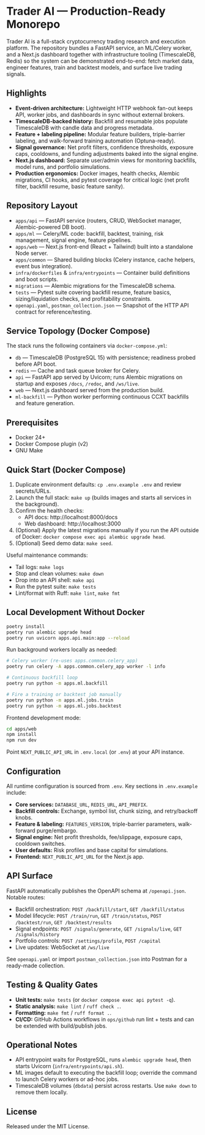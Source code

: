 # Trader AI — Production-Ready Monorepo

Trader AI is a full-stack cryptocurrency trading research and execution platform. The repository bundles a FastAPI service, an ML/Celery worker, and a Next.js dashboard together with infrastructure tooling (TimescaleDB, Redis) so the system can be demonstrated end-to-end: fetch market data, engineer features, train and backtest models, and surface live trading signals.

## Highlights
- **Event-driven architecture:** Lightweight HTTP webhook fan-out keeps API, worker jobs, and dashboards in sync without external brokers.
- **TimescaleDB-backed history:** Backfill and resumable jobs populate TimescaleDB with candle data and progress metadata.
- **Feature + labeling pipeline:** Modular feature builders, triple-barrier labeling, and walk-forward training automation (Optuna-ready).
- **Signal governance:** Net profit filters, confidence thresholds, exposure caps, cooldowns, and funding adjustments baked into the signal engine.
- **Next.js dashboard:** Separate user/admin views for monitoring backfills, model runs, and portfolio simulations.
- **Production ergonomics:** Docker images, health checks, Alembic migrations, CI hooks, and pytest coverage for critical logic (net profit filter, backfill resume, basic feature sanity).

## Repository Layout
- `apps/api` — FastAPI service (routers, CRUD, WebSocket manager, Alembic-powered DB boot).
- `apps/ml` — Celery/ML code: backfill, backtest, training, risk management, signal engine, feature pipelines.
- `apps/web` — Next.js front-end (React + Tailwind) built into a standalone Node server.
- `apps/common` — Shared building blocks (Celery instance, cache helpers, event bus integration).
- `infra/dockerfiles` & `infra/entrypoints` — Container build definitions and boot scripts.
- `migrations` — Alembic migrations for the TimescaleDB schema.
- `tests` — Pytest suite covering backfill resume, feature basics, sizing/liquidation checks, and profitability constraints.
- `openapi.yaml`, `postman_collection.json` — Snapshot of the HTTP API contract for reference/testing.

## Service Topology (Docker Compose)
The stack runs the following containers via `docker-compose.yml`:
- `db` — TimescaleDB (PostgreSQL 15) with persistence; readiness probed before API boot.
- `redis` — Cache and task queue broker for Celery.
- `api` — FastAPI app served by Uvicorn; runs Alembic migrations on startup and exposes `/docs`, `/redoc`, and `/ws/live`.
- `web` — Next.js dashboard served from the production build.
- `ml-backfill` — Python worker performing continuous CCXT backfills and feature generation.

## Prerequisites
- Docker 24+
- Docker Compose plugin (v2)
- GNU Make

## Quick Start (Docker Compose)
1. Duplicate environment defaults: `cp .env.example .env` and review secrets/URLs.
2. Launch the full stack: `make up` (builds images and starts all services in the background).
3. Confirm the health checks:
   - API docs: http://localhost:8000/docs
   - Web dashboard: http://localhost:3000
4. (Optional) Apply the latest migrations manually if you run the API outside of Docker: `docker compose exec api alembic upgrade head`.
5. (Optional) Seed demo data: `make seed`.

Useful maintenance commands:
- Tail logs: `make logs`
- Stop and clean volumes: `make down`
- Drop into an API shell: `make api`
- Run the pytest suite: `make tests`
- Lint/format with Ruff: `make lint`, `make fmt`

## Local Development Without Docker
```bash
poetry install
poetry run alembic upgrade head
poetry run uvicorn apps.api.main:app --reload
```

Run background workers locally as needed:
```bash
# Celery worker (re-uses apps.common.celery_app)
poetry run celery -A apps.common.celery_app worker -l info

# Continuous backfill loop
poetry run python -m apps.ml.backfill

# Fire a training or backtest job manually
poetry run python -m apps.ml.jobs.train
poetry run python -m apps.ml.jobs.backtest
```

Frontend development mode:
```bash
cd apps/web
npm install
npm run dev
```
Point `NEXT_PUBLIC_API_URL` in `.env.local` (or `.env`) at your API instance.

## Configuration
All runtime configuration is sourced from `.env`. Key sections in `.env.example` include:
- **Core services:** `DATABASE_URL`, `REDIS_URL`, `API_PREFIX`.
- **Backfill controls:** Exchange, symbol list, chunk sizing, and retry/backoff knobs.
- **Feature & labeling:** `FEATURES_VERSION`, triple-barrier parameters, walk-forward purge/embargo.
- **Signal engine:** Net profit thresholds, fee/slippage, exposure caps, cooldown switches.
- **User defaults:** Risk profiles and base capital for simulations.
- **Frontend:** `NEXT_PUBLIC_API_URL` for the Next.js app.

## API Surface
FastAPI automatically publishes the OpenAPI schema at `/openapi.json`. Notable routes:
- Backfill orchestration: `POST /backfill/start`, `GET /backfill/status`
- Model lifecycle: `POST /train/run`, `GET /train/status`, `POST /backtest/run`, `GET /backtest/results`
- Signal endpoints: `POST /signals/generate`, `GET /signals/live`, `GET /signals/history`
- Portfolio controls: `POST /settings/profile`, `POST /capital`
- Live updates: WebSocket at `/ws/live`

See `openapi.yaml` or import `postman_collection.json` into Postman for a ready-made collection.

## Testing & Quality Gates
- **Unit tests:** `make tests` (or `docker compose exec api pytest -q`).
- **Static analysis:** `make lint` / `ruff check .`.
- **Formatting:** `make fmt` / `ruff format .`.
- **CI/CD:** GitHub Actions workflows in `ops/github` run lint + tests and can be extended with build/publish jobs.

## Operational Notes
- API entrypoint waits for PostgreSQL, runs `alembic upgrade head`, then starts Uvicorn (`infra/entrypoints/api.sh`).
- ML images default to executing the backfill loop; override the command to launch Celery workers or ad-hoc jobs.
- TimescaleDB volumes (`dbdata`) persist across restarts. Use `make down` to remove them locally.

## License
Released under the MIT License.
